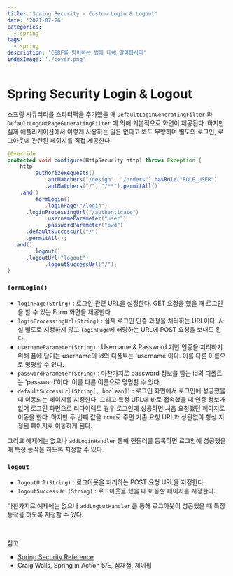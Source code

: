 ```yaml
---
title: 'Spring Security - Custom Login & Logout'
date: '2021-07-26'
categories:
  - spring
tags:
  - spring
description: 'CSRF를 방어하는 법에 대해 알아봅시다'
indexImage: './cover.png'
---
```


# Spring Security Login & Logout  

스프링 시큐리티를 스타터팩을 추가했을 때 ```DefaultLoginGeneratingFilter``` 와 ```DefaultLogoutPageGeneratingFilter``` 에 의해 기본적으로 화면이 제공된다. 
하지만 실제 애플리케이션에서 이렇게 사용하는 일은 없다고 봐도 무방하며 별도의 로그인, 로그아웃에 관련된 페이지를 직접 제공한다. 

``` java
@Override
protected void configure(HttpSecurity http) throws Exception {
	http
		.authorizeRequests()
			.antMatchers("/design", "/orders").hasRole("ROLE_USER")
			.antMatchers("/", "/**").permitAll()
	.and()
		.formLogin()
			.loginPage("/login")
      .loginProcessingUrl("/authenticate")
			.usernameParameter("user")
			.passwordParameter("pwd")
      .defaultSuccessUrl("/")
      .permitAll();
  .and()
		.logout()
      .logoutUrl("logout")
			.logoutSuccessUrl("/");
}
```

### ```formLogin()```  

- ```loginPage(String)``` : 로그인 관련 URL을 설정한다. GET 요청을 했을 때 로그인을 할 수 있는 Form 화면을 제공한다.
- ```loginProcessingUrl(String)``` : 실제 로그인 인증 과정을 처리하는 URL이다. 사실 별도로 지정하지 않고 ```loginPage```에 해당하는 URL에 POST 요청을 보내도 된다. 
- ```usernameParameter(String)``` : Username & Password 기반 인증을 처리하기 위해 폼에 담기는 username의 id의 디폴트는 'username'이다. 이를 다른 이름으로 명명할 수 있다.
- ```passwordParameter(String)``` : 마찬가지로 password 정보를 담는 id의 디폴트는 'password'이다. 이를 다른 이름으로 명명할 수 있다. 
- ```defaultSuccessUrl(String[, boolean])``` : 로그인 화면에서 로그인에 성공했을 때 이동되는 페이지를 지정한다. 그리고 특정 URL에 바로 접속했을 때 인증 정보가 없어 로그인 화면으로 리다이렉트 경우 로그인에 성공하면 처음 요청했던 페이지로 이동을 한다. 하지만 두 번째 값을 ```true```로 주면 기존 요청 URL과 상관없이 항상 지정된 페이지로 이동하게 된다.  

그리고 예제에는 없으나  ```addLoginHandler``` 통해 핸들러를 등록하면 로그인에 성공했을 때 특정 동작을 하도록 지정할 수 있다.

### ```logout```

- ```logoutUrl(String)``` : 로그아웃을 처리하는 POST 요청 URL을 지정한다. 
- ```logoutSuccessUrl(String)``` : 로그아웃을 했을 때 이동할 페이지를 지정한다. 

마찬가지로 예제에는 없으나 ```addLogoutHandler``` 를 통해 로그아웃이 성공했을 때 특정 동작을 하도록 지정할 수 있다. 

<br/>

참고  
- [Spring Security Reference](https://docs.spring.io/spring-security/site/docs/current/reference/html5/)
- Craig Walls, Spring in Action 5/E, 심재철, 제이펍  